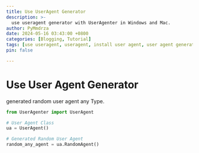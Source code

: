 ```yaml
---
title: Use UserAgent Generator
description: >-
  use useragent generator with UserAgenter in Windows and Mac.
author: PyMmdrza
date: 2024-05-16 03:43:00 +0800
categories: [Blogging, Tutorial]
tags: [use useragent, useragent, install user agent, user agent generator, user agent, proxy]
pin: false

---
```


# Use User Agent Generator

generated random user agent any Type.

```python
from UserAgenter import UserAgent

# User Agent Class
ua = UserAgent()

# Generated Random User Agent 
random_any_agent = ua.RandomAgent()

```


[use-useragent]: https://github.com/useragenter/use-useragent-generator
